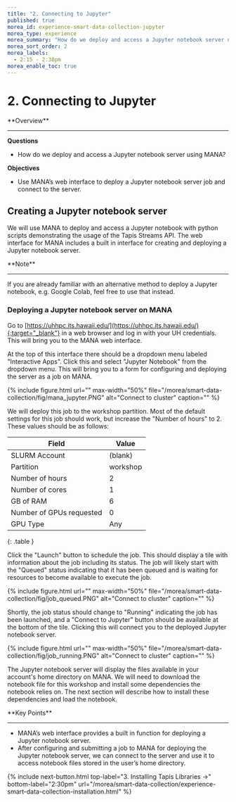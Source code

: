 ```yaml
---
title: "2. Connecting to Jupyter"
published: true
morea_id: experience-smart-data-collection-jupyter
morea_type: experience
morea_summary: "How do we deploy and access a Jupyter notebook server using MANA?"
morea_sort_order: 2
morea_labels:
  - 2:15 - 2:30pm
morea_enable_toc: true
---
```


# 2. Connecting to Jupyter

<div class="alert alert-success mt-3" role="alert" markdown="1">
<i class="fa-solid fa-globe fa-xl"></i> **Overview**
<hr/>

**Questions**
  * How do we deploy and access a Jupyter notebook server using MANA?

**Objectives**
  * Use MANA’s web interface to deploy a Jupyter notebook server job and connect to the server.
</div>

## Creating a Jupyter notebook server

We will use MANA to deploy and access a Jupyter notebook with python scripts demonstrating the usage of the Tapis Streams API. The web interface for MANA includes a built in interface for creating and deploying a Jupyter notebook server.

<div class="alert alert-info" role="alert" markdown="1">
<i class="fa-solid fa-circle-info fa-xl"></i> **Note**
<hr/>
If you are already familiar with an alternative method to deploy a Jupyter notebook, e.g. Google Colab, feel free to use that instead.
</div>

### Deploying a Jupyter notebook server on MANA

Go to [https://uhhpc.its.hawaii.edu/](https://uhhpc.its.hawaii.edu/){:target="_blank"} in a web browser and log in with your UH credentials. This will bring you to the MANA web interface.

At the top of this interface there should be a dropdown menu labeled "Interactive Apps". Click this and select "Jupyter Notebook" from the dropdown menu. This will bring you to a form for configuring and deploying the server as a job on MANA.

{% include figure.html url="" max-width="50%" file="/morea/smart-data-collection/fig/mana_jupyter.PNG" alt="Connect to cluster" caption="" %}


We will deploy this job to the workshop partition. Most of the default settings for this job should work, but increase the "Number of hours" to 2. These values should be as follows:

| Field                     | Value       |
| ------------------------- | ----------- |
| SLURM Account             | (blank)     |
| Partition                 | workshop    |
| Number of hours           | 2           |
| Number of cores           | 1           |
| GB of RAM                 | 6           |
| Number of GPUs requested  | 0           |
| GPU Type                  | Any         |
{: .table }

Click the "Launch" button to schedule the job. This should display a tile with information about the job including its status. The job will likely start with the "Queued" status indicating that it has been queued and is waiting for resources to become available to execute the job.

{% include figure.html url="" max-width="50%" file="/morea/smart-data-collection/fig/job_queued.PNG" alt="Connect to cluster" caption="" %}

Shortly, the job status should change to "Running" indicating the job has been launched, and a "Connect to Jupyter" button should be available at the bottom of the tile. Clicking this will connect you to the deployed Jupyter notebook server.

{% include figure.html url="" max-width="50%" file="/morea/smart-data-collection/fig/job_running.PNG" alt="Connect to cluster" caption="" %}


The Jupyter notebook server will display the files available in your account's home directory on MANA. We will need to download the notebook file for this workshop and install some dependencies the notebook relies on. The next section will describe how to install these dependencies and load the notebook.

<div class="alert alert-success mt-3" role="alert" markdown="1">
<i class="fa-solid fa-globe fa-xl"></i> **Key Points**
<hr/>

* MANA’s web interface provides a built in function for deploying a Jupyter notebook server.
* After configuring and submitting a job to MANA for deploying the Jupyter notebook server, we can connect to the server and use it to access notebook files stored in the user’s home directory.
</div>


{% include next-button.html
top-label="3. Installing Tapis Libraries ->"
bottom-label="2:30pm"
url="/morea/smart-data-collection/experience-smart-data-collection-installation.html" %}
